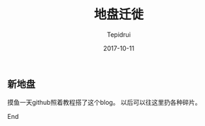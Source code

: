 ﻿---
layout:     post
title:      地盘迁徙
subtitle:   
date:       2017-10-11
author:     Tepidrui
header-img: img/post-sample-image.jpg
catalog: true
tags:
    - blab
    
---


## 新地盘

摸鱼一天github照着教程搭了这个blog。
以后可以往这里扔各种碎片。


 


End